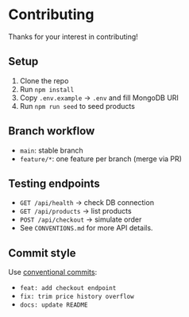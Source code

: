 # Contributing

Thanks for your interest in contributing!

## Setup
1. Clone the repo
2. Run `npm install`
3. Copy `.env.example` → `.env` and fill MongoDB URI
4. Run `npm run seed` to seed products

## Branch workflow
- `main`: stable branch
- `feature/*`: one feature per branch (merge via PR)

## Testing endpoints
- `GET /api/health` → check DB connection
- `GET /api/products` → list products
- `POST /api/checkout` → simulate order
- See `CONVENTIONS.md` for more API details.

## Commit style
Use [conventional commits](https://www.conventionalcommits.org/):
- `feat: add checkout endpoint`
- `fix: trim price history overflow`
- `docs: update README`

